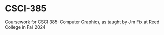 # CSCI-385
Coursework for CSCI 385: Computer Graphics, as taught by Jim Fix at Reed College in Fall 2024

